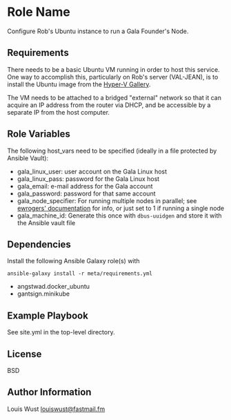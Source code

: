 Role Name
=========

Configure Rob's Ubuntu instance to run a Gala Founder's Node.

Requirements
------------

There needs to be a basic Ubuntu VM running in order to host this
service. One way to accomplish this, particularly on Rob's server
(VAL-JEAN), is to install the Ubuntu image from the [Hyper-V
Gallery][1].

The VM needs to be attached to a bridged "external" network so that it
can acquire an IP address from the router via DHCP, and be accessible
by a separate IP from the host computer.

[1]: https://docs.microsoft.com/en-us/virtualization/community/team-blog/2017/20170726-hyper-v-virtual-machine-gallery-and-networking-improvements

Role Variables
--------------

The following host_vars need to be specified (ideally in a file
protected by Ansible Vault):

* gala_linux_user: user account on the Gala Linux host
* gala_linux_pass: password for the Gala Linux host
* gala_email: e-mail address for the Gala account
* gala_password: password for that same account
* gala_node_specifier: For running multiple nodes in parallel; see
  [ewrogers' documentation][2] for info, or just set to 1 if running
  a single node
* gala_machine_id: Generate this once with `dbus-uuidgen` and store it
  with the Ansible vault file

[2]: https://github.com/ewrogers/gala-docker

Dependencies
------------

Install the following Ansible Galaxy role(s) with
```
ansible-galaxy install -r meta/requirements.yml
```

* angstwad.docker_ubuntu
* gantsign.minikube

Example Playbook
----------------

See site.yml in the top-level directory.

License
-------

BSD

Author Information
------------------

Louis Wust <louiswust@fastmail.fm>
